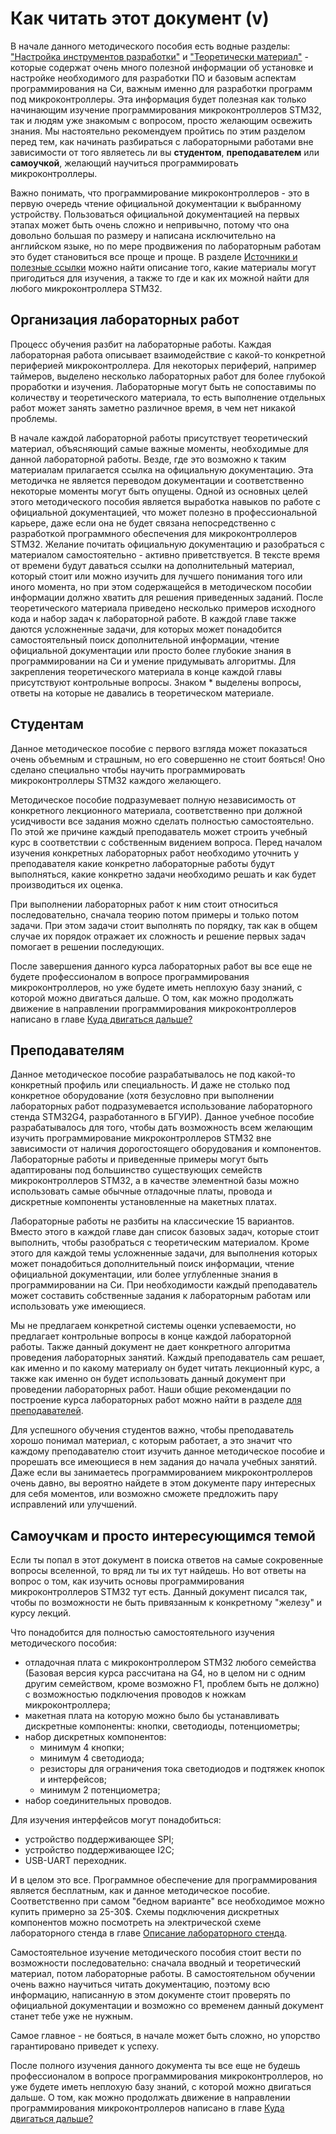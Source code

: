 # Как читать этот документ (v)

В начале данного методического пособия есть водные разделы: ["Настройка инструментов разработки"](https://trimple.github.io/stm32-stand-manual/dev-tools.html) и ["Теоретически материал"](https://trimple.github.io/stm32-stand-manual/theory.html) - которые содержат очень много полезной информации об установке и настройке необходимого для разработки ПО и базовым аспектам программирования на Си, важным именно для разработки программ под микроконтроллеры. Эта информация будет полезная как только начинающим изучение программирования микроконтроллеров STM32, так и людям уже знакомым с вопросом, просто желающим освежить знания. Мы настоятельно рекомендуем пройтись по этим разделом перед тем, как начинать разбираться с лабораторными работами вне зависимости от того являетесь ли вы **студентом**, **преподавателем** или **самоучкой**, желающий научиться программировать микроконтроллеры.

Важно понимать, что программирование микроконтроллеров - это в первую очередь чтение официальной документации к выбранному устройству. Пользоваться официальной документацией на первых этапах может быть очень сложно и непривычно, потому что она довольно большая по размеру и написана исключительно на английском языке, но по мере продвижения по лабораторным работам это будет становиться все проще и проще. В разделе [Источники и полезные ссылки](https://trimple.github.io/stm32-stand-manual/introduction/links.html) можно найти описание того, какие материалы могут пригодиться для изучения, а также то где и как их можной найти для любого микроконтроллера STM32.

## Организация лабораторных работ

Процесс обучения разбит на лабораторные работы. Каждая лабораторная работа описывает взаимодействие с какой-то конкретной периферией микроконтроллера. Для некоторых периферий, например таймеров, выделено несколько лабораторных работ для более глубокой проработки и изучения. Лабораторные могут быть не сопоставимы по количеству и теоретического материала, то есть выполнение отдельных работ может занять заметно различное время, в чем нет никакой проблемы.

В начале каждой лабораторной работы присутствует теоретический материал, объясняющий самые важные моменты, необходимые для данной лабораторной работы. Везде, где это возможно к таким материалам прилагается ссылка на официальную документацию. Эта методичка не является переводом документации и соответственно некоторые моменты могут быть опущены. Одной из основных целей этого методического пособия является выработка навыков по работе с официальной документацией, что может полезно в профессиональной карьере, даже если она не будет связана непосредственно с разработкой программного обеспечения для микроконтроллеров STM32. Желание почитать официальную документацию и разобраться с материалом самостоятельно - активно приветствуется. В тексте время от времени будут даваться ссылки на дополнительный материал, который стоит или можно изучить для лучшего понимания того или иного момента, но при этом содержащейся в методическом пособии информации должно хватить для решения приведенных заданий. После теоретического материала приведено несколько примеров исходного кода и набор задач к лабораторной работе. В каждой главе также даются усложненные задачи, для которых может понадобится самостоятельный поиск дополнительной информации, чтение официальной документации или просто более глубокие знания в программировании на Си и умение придумывать алгоритмы. Для закрепления теоретического материала в конце каждой главы присутствуют контрольные вопросы. Знаком * выделены вопросы, ответы на которые не давались в теоретическом материале.

## Студентам
Данное методическое пособие с первого взгляда может показаться очень объемным и страшным, но его совершенно не стоит бояться! Оно сделано специально чтобы научить программировать микроконтроллеры STM32 каждого желающего. 

Методическое пособие подразумевает полную независимость от конкретного лекционного материала, соответственно при должной усидчивости все задания можно сделать полностью самостоятельно. По этой же причине каждый преподаватель может строить учебный курс в соответствии с собственным видением вопроса. Перед началом изучения конкретных лабораторных работ необходимо уточнить у преподавателя какие конкретно лабораторные работы будут выполняться, какие конкретно задачи необходимо решать и как будет производиться их оценка.

При выполнении лабораторных работ к ним стоит относиться последовательно, сначала теорию потом примеры и только потом задачи. При этом задачи стоит выполнять по порядку, так как в общем случае их порядок отражает их сложность и решение первых задач помогает в решении последующих.

После завершения данного курса лабораторных работ вы все еще не будете профессионалом в вопросе программирования микроконтроллеров, но уже будете иметь неплохую базу знаний, с которой можно двигаться дальше. О том, как можно продолжать движение в направлении программирования микроконтроллеров написано в главе [Куда двигаться дальше?]( )

## Преподавателям
Данное методическое пособие разрабатывалось не под какой-то конкретный профиль или специальность. И даже не столько под конкретное оборудование (хотя безусловно при выполнении лабораторных работ подразумевается использование лабораторного стенда STM32G4, разработанного в БГУИР). Данное учебное пособие разрабатывалось для того, чтобы дать возможность всем желающим изучить программирование микроконтроллеров STM32 вне зависимости от наличия дорогостоящего оборудования и компонентов. Лабораторные работы и приведенные примеры могут быть адаптированы под большинство существующих семейств микроконтроллеров STM32, а в качестве элементной базы можно использовать самые обычные отладочные платы, провода и дискретные компоненты установленные на макетных платах.

Лабораторные работы не разбиты на классические 15 вариантов. Вместо этого в каждой главе дан список базовых задач, которые стоит выполнить, чтобы разобраться с теоретическим материалом. Кроме этого для каждой темы усложненные задачи, для выполнения которых может понадобиться дополнительный поиск информации, чтение официальной документации, или более углубленные знания в программировании на Си. При необходимости каждый преподаватель может составить собственные задания к лабораторным работам или использовать уже имеющиеся. 

Мы не предлагаем конкретной системы оценки успеваемости, но предлагает контрольные вопросы в конце каждой лабораторной работы. Также данный документ не дает конкретного алгоритма проведения лабораторных занятий.  Каждый преподаватель сам решает, как именно и по какому материалу он будет читать лекционный курс, а также как именно он будет использовать данный документ при проведении лабораторных работ. Наши общие рекомендации по построение курса лабораторных работ можно найти в разделе [для преподавателей]( ).

Для успешного обучения студентов важно, чтобы преподаватель хорошо понимал материал, с которым работает, а это значит что каждому преподавателю стоит изучить данное методическое пособие и прорешать все имеющиеся в нем задания до начала учебных занятий. Даже если вы занимаетесь программированием микроконтроллеров очень давно, вы вероятно найдете в этом документе пару интересных для себя моментов, или возможно сможете предложить пару исправлений или улучшений.

## Самоучкам и просто интересующимся темой

Если ты попал в этот документ в поиска ответов на самые сокровенные вопросы вселенной, то вряд ли ты их тут найдешь. Но вот ответы на вопрос о том, как изучить основы программирования микроконтроллеров STM32 тут есть. Данный документ писался так, чтобы по возможности не быть привязанным к конкретному "железу" и курсу лекций.

Что понадобится для полностью самостоятельного изучения методического пособия:
- отладочная плата с микроконтроллером STM32 любого семейства (Базовая версия курса рассчитана на G4, но в целом ни с одним другим семейством, кроме возможно F1, проблем быть не должно) с возможностью подключения проводов к ножкам микроконтроллера;
- макетная плата на которую можно было бы устанавливать дискретные компоненты: кнопки, светодиоды, потенциометры;
- набор дискретных компонентов:
  - минимум 4 кнопки;
  - минимум 4 светодиода;
  - резисторы для ограничения тока светодиодов и подтяжек кнопок и интерфейсов;
  - минимум 2 потенциометра;
- набор соединительных проводов.

Для изучения интерфейсов могут понадобиться:
- устройство поддерживающее SPI;
- устройство поддерживающее I2C;
- USB-UART переходник.

И в целом это все. Программное обеспечение для программирования является бесплатным, как и данное методическое пособие. Соответственно при самом "бедном варианте" все необходимое можно купить примерно за 25-30$. Схемы подключения дискретных компонентов можно посмотреть на электрической схеме лабораторного стенда в главе [Описание лабораторного стенда]( ).

Самостоятельное изучение методического пособия стоит вести по возможности последовательно: сначала вводный и теоретический материал, потом лабораторные работы. В самостоятельном обучении очень важно научиться читать документацию, поэтому всю информацию, написанную в этом документе стоит проверять по официальной документации и возможно со временем данный документ станет тебе уже не нужным.

Самое главное - не бояться, в начале может быть сложно, но упорство гарантировано приведет к успеху. 

После полного изучения данного документа ты все еще не будешь профессионалом в вопросе программирования микроконтроллеров, но уже будете иметь неплохую базу знаний, с которой можно двигаться дальше. О том, как можно продолжать движение в направлении программирования микроконтроллеров написано в главе [Куда двигаться дальше?]( )